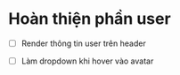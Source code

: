 # Hoàn thiện phần user

- [ ] Render thông tin user trên header

- [ ] Làm dropdown khi hover vào avatar